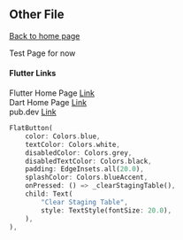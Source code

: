## Other File
[Back to home page](index.md)

Test Page for now

#### Flutter Links
Flutter Home Page [Link](https://flutter.dev/)   
Dart Home Page [Link](https://dart.dev/)   
pub.dev [Link](https://pub.dev/)   

```dart
FlatButton(
    color: Colors.blue,
    textColor: Colors.white,
    disabledColor: Colors.grey,
    disabledTextColor: Colors.black,
    padding: EdgeInsets.all(20.0),
    splashColor: Colors.blueAccent,
    onPressed: () => _clearStagingTable(),
    child: Text(
        "Clear Staging Table",
        style: TextStyle(fontSize: 20.0),
    ),
),
```       

